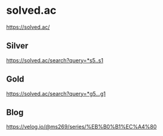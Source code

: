 # solved.ac

<https://solved.ac/>

## Silver

<https://solved.ac/search?query=*s5..s1>

## Gold

<https://solved.ac/search?query=*g5...g1>

## Blog

<https://velog.io/@ms269/series/%EB%B0%B1%EC%A4%80>
